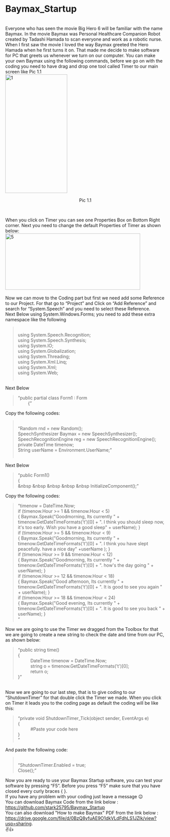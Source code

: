 # Baymax_Startup
<br>
Everyone who has seen the movie Big Hero 6 will be familiar with the name Baymax. In the movie Baymax was Personal Healthcare Companion Robot created by Tadashi Hamada to scan everyone and work as a robotic nurse. When I first saw the movie I loved the way Baymax greeted the Hero Hamada when he first turns it on. That made me decide to make software for PC that greets us whenever we turn on our computer. You can make your own Baymax using the following commands, before we go on with the coding you need to have drag and drop one tool called Timer to our main screen like Pic 1.1<br>

<img class=" wp-image-1714 aligncenter" src="http://section9.space/wp-content/uploads/2016/10/1-157x300.png" alt="1" width="195" height="373" />
<p style="text-align: center;">Pic 1.1</p><br>

When you click on Timer you can see one Properties Box on Bottom Right corner. Next you need to change the default Properties of Timer as shown below: <br>
<img class=" wp-image-1719 aligncenter" src="http://section9.space/wp-content/uploads/2016/10/5-300x125.png" alt="5" width="425" height="177" />                  
<br>
Now we can move to the Coding part but first we need add some Reference to our Project. For that go to “Project” and Click on “Add Reference” and search for “System.Speech” and you need to select these Reference.<br>
Next Below using System.Windows.Forms; you need to add these extra namespace like the following<br>

<blockquote>
<br>
using System.Speech.Recognition;<br>
using System.Speech.Synthesis;<br>
using System.IO;<br>
using System.Globalization;<br>
using System.Threading;<br>
using System.Xml.Linq;<br>
using System.Xml;<br>
using System.Web;<br>
<br>
</blockquote>

Next Below 

<blockquote>
“public partial class Form1 : Form<br>
&nbsp &nbsp &nbsp &nbsp {”<br>
</blockquote>

Copy the following codes: 

<blockquote>
<br>
“Random rnd = new Random();<br>
SpeechSynthesizer Baymax = new SpeechSynthesizer();<br>
SpeechRecognitionEngine reg = new SpeechRecognitionEngine();<br>
private DateTime timenow;<br>
String userName = Environment.UserName;”<br>
<br>
</blockquote>

Next Below 
<blockquote>

“public Form1()<br>
{<br>
 &nbsp &nbsp &nbsp &nbsp &nbsp InitializeComponent();”<br>
     
</blockquote>

Copy the following codes:

<blockquote>
“timenow = DateTime.Now;<br>
if (timenow.Hour >= 1 && timenow.Hour < 5)<br>
{ Baymax.Speak("Goodmorning, Its currently " + timenow.GetDateTimeFormats('t')[0] + ". I think you should sleep now, it's too early. Wish you have a good sleep" + userName); }<br>
if (timenow.Hour >= 5 && timenow.Hour < 9)<br>
{ Baymax.Speak("Goodmorning, Its currently " + timenow.GetDateTimeFormats('t')[0] + ". I think you have slept peacefully. have a nice day" +userName ); }<br>
if (timenow.Hour >= 9 && timenow.Hour < 12)<br>
{ Baymax.Speak("Goodmorning, Its currently " + timenow.GetDateTimeFormats('t')[0] + ". how's the day going " + userName); }<br>
if (timenow.Hour >= 12 && timenow.Hour < 18)<br>
{ Baymax.Speak("Good afternoon, Its currently " + timenow.GetDateTimeFormats('t')[0] + ". It is good to see you again " + userName); }<br>
if (timenow.Hour >= 18 && timenow.Hour < 24)<br>
{ Baymax.Speak("Good evening, Its currently " + timenow.GetDateTimeFormats('t')[0] + ". It is good to see you back " + userName); }<br>”

</blockquote>

Now we are going to use the Timer we dragged from the Toolbox for that we are going to create a new string to check the date and time from our PC, as shown below: 

<blockquote>
“public string time()<br>
{<br>
&nbsp &nbsp &nbsp &nbsp &nbsp DateTime timenow = DateTime.Now;<br>
&nbsp &nbsp &nbsp &nbsp &nbsp string o = timenow.GetDateTimeFormats('t')[0];<br>
&nbsp &nbsp &nbsp &nbsp &nbsp return o;<br>
}”<br>
</blockquote>
<br>
Now we are going to our last step, that is to give coding to our “ShutdownTimer” for that double click the Timer we made. When you click on Timer it leads you to the coding page as default the coding will be like this:<br>

<blockquote>
“private void ShutdownTimer_Tick(object sender, EventArgs e)<br>
{<br>
&nbsp &nbsp &nbsp &nbsp &nbsp #Paste your code here<br>
}<br>”
</blockquote>

And paste the following code:<br>

<blockquote>
<br>
“ShutdownTimer.Enabled = true;<br>
Close();”<br>
</blockquote>

Now you are ready to use your Baymax Startup software, you can test your software by pressing “F5”. Before you press “F5” make sure that you have closed every curly braces { }.<br>
If you have any problem with your coding just leave a message 😉 <br>
You can download Baymax Code from the link below : https://github.com/stark25795/Baymax_Startup<br>
You can also download "How to make Baymax" PDF from the link below : https://drive.google.com/file/d/0BzQ8yfuAE9O1dkVLdFdhLS1JZlk/view?usp=sharing. <br>
✌️👍
